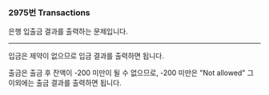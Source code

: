 ### 2975번 Transactions

은행 입출금 결과를 출력하는 문제입니다.

---

입금은 제약이 없으므로 입금 결과를 출력하면 됩니다.

출금은 출금 후 잔액이 -200 미만이 될 수 없으므로, -200 미만은 "Not allowed" 그 이외에는 출금 결과를 출력하면 됩니다.
